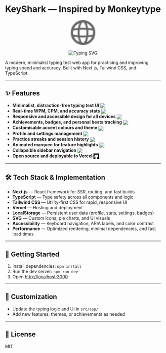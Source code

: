 # KeyShark — Inspired by Monkeytype

<p align="center">
  <img src="/public/globe.svg" alt="KeyShark Logo" width="80" style="animation:spin 2s linear infinite;">
</p>

<p align="center">
  <img src="https://readme-typing-svg.demolab.com?font=Fira+Code&size=22&pause=1000&color=2563EB&center=true&vCenter=true&width=440&lines=Welcome+to+KeyShark!;Type+faster.+Type+smarter.+Earn+badges!;Customise+your+theme+and+profile;Track+your+personal+bests+and+streaks;Minimalist+UI+%2B+real-time+stats+%E2%9C%85" alt="Typing SVG" />
</p>

A modern, minimalist typing test web app for practicing and improving typing speed and accuracy. Built with Next.js, Tailwind CSS, and TypeScript.

---

## ✨ Features

<ul>
  <li><b>Minimalist, distraction-free typing test UI</b> <img src="https://raw.githubusercontent.com/edent/SuperTinyIcons/master/images/svg/keyboard.svg" width="18" style="vertical-align:middle;"/></li>
  <li><b>Real-time WPM, CPM, and accuracy stats</b> <img src="https://raw.githubusercontent.com/edent/SuperTinyIcons/master/images/svg/graph.svg" width="18" style="vertical-align:middle;"/></li>
  <li><b>Responsive and accessible design for all devices</b> <img src="https://raw.githubusercontent.com/edent/SuperTinyIcons/master/images/svg/device-mobile.svg" width="18" style="vertical-align:middle;"/></li>
  <li><b>Achievements, badges, and personal bests tracking</b> <img src="https://raw.githubusercontent.com/edent/SuperTinyIcons/master/images/svg/trophy.svg" width="18" style="vertical-align:middle;"/></li>
  <li><b>Customisable accent colours and theme</b> <img src="https://raw.githubusercontent.com/edent/SuperTinyIcons/master/images/svg/paint.svg" width="18" style="vertical-align:middle;"/></li>
  <li><b>Profile and settings management</b> <img src="https://raw.githubusercontent.com/edent/SuperTinyIcons/master/images/svg/user.svg" width="18" style="vertical-align:middle;"/></li>
  <li><b>Practice streaks and session history</b> <img src="https://raw.githubusercontent.com/edent/SuperTinyIcons/master/images/svg/fire.svg" width="18" style="vertical-align:middle;"/></li>
  <li><b>Animated marquee for feature highlights</b> <img src="https://raw.githubusercontent.com/edent/SuperTinyIcons/master/images/svg/bolt.svg" width="18" style="vertical-align:middle;"/></li>
  <li><b>Collapsible sidebar navigation</b> <img src="https://raw.githubusercontent.com/edent/SuperTinyIcons/master/images/svg/menu.svg" width="18" style="vertical-align:middle;"/></li>
  <li><b>Open source and deployable to Vercel</b> <img src="https://raw.githubusercontent.com/edent/SuperTinyIcons/master/images/svg/github.svg" width="18" style="vertical-align:middle;"/></li>
</ul>

---

## 🛠️ Tech Stack & Implementation

- <b>Next.js</b> — React framework for SSR, routing, and fast builds
- <b>TypeScript</b> — Type safety across all components and logic
- <b>Tailwind CSS</b> — Utility-first CSS for rapid, responsive UI
- <b>Vercel</b> — Hosting and deployment
- <b>LocalStorage</b> — Persistent user data (profile, stats, settings, badges)
- <b>SVG</b> — Custom icons, pie charts, and UI visuals
- <b>Accessibility</b> — Keyboard navigation, ARIA labels, and color contrast
- <b>Performance</b> — Optimized rendering, minimal dependencies, and fast load times

---

## 🚀 Getting Started

1. Install dependencies: <code>npm install</code>
2. Run the dev server: <code>npm run dev</code>
3. Open <a href="http://localhost:3000" target="_blank">http://localhost:3000</a>

---

## 🎨 Customization

- Update the typing logic and UI in <code>src/app/</code>
- Add new features, themes, or achievements as needed

---

## 📄 License

MIT
